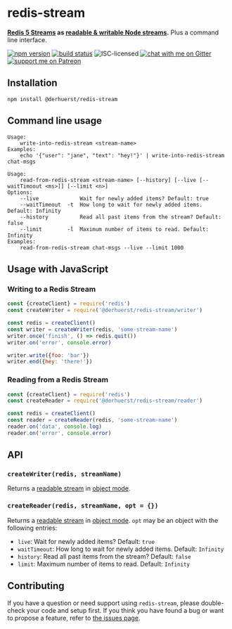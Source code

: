 # redis-stream

**[Redis 5 Streams](https://redis.io/topics/streams-intro) as [readable & writable Node streams](https://nodejs.org/api/stream.html).** Plus a command line interface.

[![npm version](https://img.shields.io/npm/v/redis-stream.svg)](https://www.npmjs.com/package/redis-stream)
[![build status](https://api.travis-ci.org/derhuerst/redis-stream.svg?branch=master)](https://travis-ci.org/derhuerst/redis-stream)
![ISC-licensed](https://img.shields.io/github/license/derhuerst/redis-stream.svg)
[![chat with me on Gitter](https://img.shields.io/badge/chat%20with%20me-on%20gitter-512e92.svg)](https://gitter.im/derhuerst)
[![support me on Patreon](https://img.shields.io/badge/support%20me-on%20patreon-fa7664.svg)](https://patreon.com/derhuerst)


## Installation

```shell
npm install @derhuerst/redis-stream
```


## Command line usage

```
Usage:
    write-into-redis-stream <stream-name>
Examples:
    echo '{"user": "jane", "text": "hey!"}' | write-into-redis-stream chat-msgs
```

```
Usage:
    read-from-redis-stream <stream-name> [--history] [--live [--waitTimoout <ms>]] [--limit <n>]
Options:
	--live             Wait for newly added items? Default: true
	--waitTimeout  -t  How long to wait for newly added items. Default: Infinity
	--history          Read all past items from the stream? Default: false
	--limit        -l  Maximum number of items to read. Default: Infinity
Examples:
    read-from-redis-stream chat-msgs --live --limit 1000
```


## Usage with JavaScript

### Writing to a Redis Stream

```js
const {createClient} = require('redis')
const createWriter = require('@derhuerst/redis-stream/writer')

const redis = createClient()
const writer = createWriter(redis, 'some-stream-name')
writer.once('finish', () => redis.quit())
writer.on('error', console.error)

writer.write({foo: 'bar'})
writer.end({hey: 'there!'})
```

### Reading from a Redis Stream

```js
const {createClient} = require('redis')
const createReader = require('@derhuerst/redis-stream/reader')

const redis = createClient()
const reader = createReader(redis, 'some-stream-name')
reader.on('data', console.log)
reader.on('error', console.error)
```


## API

### `createWriter(redis, streamName)`

Returns a [readable stream](https://nodejs.org/api/stream.html#stream_writable_streams) in [object mode](https://nodejs.org/api/stream.html#stream_object_mode).

### `createReader(redis, streamName, opt = {})`

Returns a [readable stream](https://nodejs.org/api/stream.html#stream_readable_streams) in [object mode](https://nodejs.org/api/stream.html#stream_object_mode). `opt` may be an object with the following entries:

- `live`: Wait for newly added items? Default: `true`
- `waitTimeout`: How long to wait for newly added items. Default: `Infinity`
- `history`: Read all past items from the stream? Default: `false`
- `limit`: Maximum number of items to read. Default: `Infinity`


## Contributing

If you have a question or need support using `redis-stream`, please double-check your code and setup first. If you think you have found a bug or want to propose a feature, refer to [the issues page](https://github.com/derhuerst/redis-stream/issues).
